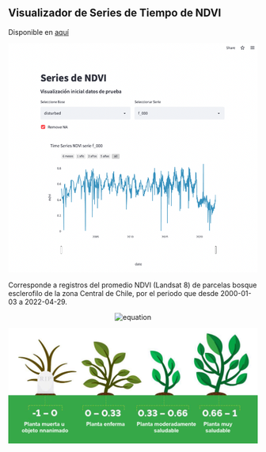 ## Visualizador de Series de Tiempo de NDVI

Disponible en [aquí](https://share.streamlit.io/denissebastian/app_ts/main/app.py)

![](images/app_img.png)

Corresponde a registros del promedio NDVI (Landsat 8) de parcelas bosque esclerofilo de la zona Central de Chile, por el periodo que desde 2000-01-03 a 2022-04-29.

<center>

![equation](http://latex.codecogs.com/gif.latex?{\color{green}NDVI=\frac{NIR-RED}{NIR+RED})

</center>


![](images/descp_ndvi.jpeg)

